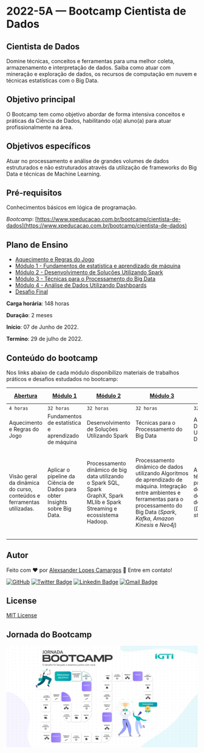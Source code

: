 # 2022-5A — Bootcamp Cientista de Dados

## Cientista de Dados

Domine técnicas, conceitos e ferramentas para uma melhor coleta, armazenamento e interpretação de dados. Saiba como atuar com mineração e exploração de dados, os recursos de computação em nuvem e técnicas estatísticas com o Big Data.

## Objetivo principal

O Bootcamp tem como objetivo abordar de forma intensiva conceitos e práticas da Ciência de Dados, habilitando o(a) aluno(a) para atuar profissionalmente na área.

## Objetivos específicos

Atuar no processamento e análise de grandes volumes de dados estruturados e não estruturados através da utilização de frameworks do Big Data e técnicas de Machine Learning.

## Pré-requisitos

Conhecimentos básicos em lógica de programação.

*Bootcamp*: [https://www.xpeducacao.com.br/bootcamp/cientista-de-dados](https://www.xpeducacao.com.br/bootcamp/cientista-de-dados)

## Plano de Ensino

- [Aquecimento e Regras do Jogo](Abertura)
- [Módulo 1 - Fundamentos de estatística e aprendizado de máquina](Modulo_1)
- [Módulo 2 - Desenvolvimento de Soluções Utilizando Spark](Modulo_2)
- [Módulo 3 - Técnicas para o Processamento do Big Data](Modulo_3)
- [Módulo 4 - Análise de Dados Utilizando Dashboards](Modulo_4)
- [Desafio Final](DesafioFinal)

**Carga horária**: 148 horas

**Duração**: 2 meses

**Início**: 07 de Junho de 2022.

**Termino**: 29 de julho de 2022.

## Conteúdo do bootcamp

Nos links abaixo de cada módulo disponibilizo materiais de trabalhos práticos e desafios estudados no bootcamp:

| [Abertura](Abertura)                                                  | [Módulo 1](Modulo_1)                                                       | [Módulo 2](Modulo_2)                                                                                                         | [Módulo 3](Modulo_3)                                                                                                                                                                                          | [Módulo 4](Modulo_4)                                                                                | [Desafio Final](DesafioFinal)                                                                           |
| --------------------------------------------------------------------- | -------------------------------------------------------------------------- | ---------------------------------------------------------------------------------------------------------------------------- | ------------------------------------------------------------------------------------------------------------------------------------------------------------------------------------------------------------- | --------------------------------------------------------------------------------------------------- | ------------------------------------------------------------------------------------------------------- |
| `4 horas`                                                             | `32 horas`                                                                 | `32 horas`                                                                                                                   | `32 horas`                                                                                                                                                                                                    | `32 horas`                                                                                          | `16 horas`                                                                                              |
| Aquecimento e Regras do Jogo                                          | Fundamentos de estatística e aprendizado de máquina                        | Desenvolvimento de Soluções Utilizando Spark                                                                                 | Técnicas para o Processamento do Big Data                                                                                                                                                                     | Análise de Dados Utilizando Dashboards                                                              | Desafio Final                                                                                           |
| Visão geral da dinâmica do curso, conteúdos e ferramentas utilizadas. | Aplicar o pipeline da Ciência de Dados para obter Insights sobre Big Data. | Processamento dinâmico de big data utilizando o Spark SQL, Spark GraphX, Spark MLlib e Spark Streaming e ecossistema Hadoop. | Processamento dinâmico de dados utilizando Algoritmos de aprendizado de máquina. Integração entre ambientes e ferramentas para o processamento do Big Data (_Spark_, _Kafka_, _Amazon Kinesis_ e _Neo4j_) | Aplicar técnicas de processamento de dados para desenvolvendo de dashboards (_Data storytelling_). | Aplicar o pipeline da ciência de dados e realizar o deploy de uma aplicação para análise em tempo real. |

## Autor

Feito com :heart: por [Alexsander Lopes Camargos](https://github.com/alexcamargos) :wave: Entre em contato!

[![GitHub](https://img.shields.io/badge/-AlexCamargos-1ca0f1?style=flat-square&labelColor=1ca0f1&logo=github&logoColor=white&link=https://github.com/alexcamargos)](https://github.com/alexcamargos)
[![Twitter Badge](https://img.shields.io/badge/-@alcamargos-1ca0f1?style=flat-square&labelColor=1ca0f1&logo=twitter&logoColor=white&link=https://twitter.com/alcamargos)](https://twitter.com/alcamargos)
[![Linkedin Badge](https://img.shields.io/badge/-alexcamargos-1ca0f1?style=flat-square&logo=Linkedin&logoColor=white&link=https://www.linkedin.com/in/alexcamargos/)](https://www.linkedin.com/in/alexcamargos/)
[![Gmail Badge](https://img.shields.io/badge/-alcamargos@vivaldi.net-1ca0f1?style=flat-square&labelColor=1ca0f1&logo=Gmail&logoColor=white&link=mailto:alcamargos@vivaldi.net)](mailto:alcamargos@vivaldi.net)

## License

[MIT License](https://choosealicense.com/licenses/mit/)

## Jornada do Bootcamp

![Trilha do bootcamp](https://raw.githubusercontent.com/alexcamargos/DataScienceBootcampIGTI/main/Abertura/trilhas.jpg)
